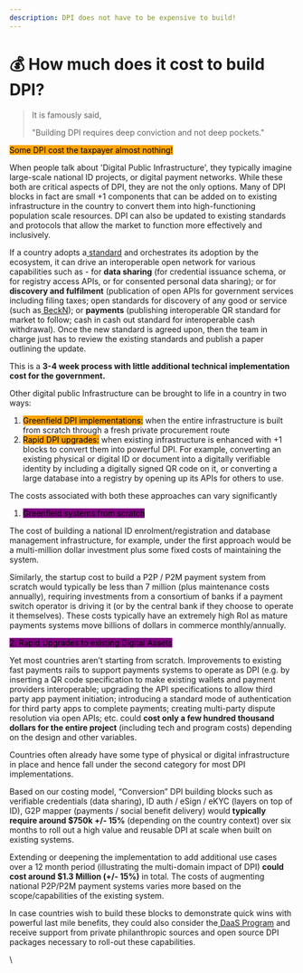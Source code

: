 ```yaml
---
description: DPI does not have to be expensive to build!
---
```


# 💰 How much does it cost to build DPI?

> It is famously said,
>
> "Building DPI requires deep conviction and not deep pockets."

<mark style="background-color:orange;">Some DPI cost the taxpayer almost nothing!</mark>

When people talk about 'Digital Public Infrastructure', they typically imagine large-scale national ID projects, or digital payment networks. While these both are critical aspects of DPI, they are not the only options. Many of DPI blocks in fact are small +1 components that can be added on to existing infrastructure in the country to convert them into high-functioning population scale resources. DPI can also be updated to existing standards and protocols that allow the market to function more effectively and inclusively.

If a country adopts a[ standard](https://docs.cdpi.dev/references/home) and orchestrates its adoption by the ecosystem, it can drive an interoperable open network for various capabilities such as - for **data sharing** (for credential issuance schema, or for registry access APIs, or for consented personal data sharing); or for **discovery and fulfilment** (publication of open APIs for government services including filing taxes; open standards for discovery of any good or service (such as[ BeckN](https://becknprotocol.io/)); or **payments** (publishing interoperable QR standard for market to follow; cash in cash out standard for interoperable cash withdrawal). Once the new standard is agreed upon, then the team in charge just has to review the existing standards and publish a paper outlining the update.

This is a **3-4 week process with little additional technical implementation cost for the government.**&#x20;

Other digital public Infrastructure can be brought to life in a country in two ways:

1. <mark style="background-color:orange;">Greenfield DPI implementations:</mark> when the entire infrastructure is built from scratch through a fresh private procurement route
2. <mark style="background-color:orange;">Rapid DPI upgrades:</mark> when existing infrastructure is enhanced with +1 blocks to convert them into powerful DPI. For example, converting an existing physical or digital ID or document into a digitally verifiable identity by including a digitally signed QR code on it, or converting a large database into a registry by opening up its APIs for others to use.

The costs associated with both these approaches can vary significantly

1. <mark style="background-color:purple;">Greenfield systems from scratch</mark>

The cost of building a national ID enrolment/registration and database management infrastructure, for example, under the first approach would be a multi-million dollar investment plus some fixed costs of maintaining the system.

Similarly, the startup cost to build a P2P / P2M payment system from scratch would typically be less than 7 million (plus maintenance costs annually), requiring investments from a consortium of banks if a payment switch operator is driving it (or by the central bank if they choose to operate it themselves). These costs typically have an extremely high RoI as mature payments systems move billions of dollars in commerce monthly/annually.

<mark style="background-color:purple;">2.  Rapid Upgrades to existing Digital Assets</mark>

Yet most countries aren’t starting from scratch. Improvements to existing fast payments rails to support payments systems to operate as DPI (e.g. by inserting a QR code specification to make existing wallets and payment providers interoperable; upgrading the API specifications to allow third party app payment initiation; introducing a standard mode of authentication for third party apps to complete payments; creating multi-party dispute resolution via open APIs; etc. could **cost only a few hundred thousand dollars for the entire project** (including tech and program costs) depending on the design and other variables.

Countries often already have some type of physical or digital infrastructure in place and hence fall under the second category for most DPI implementations.

Based on our costing model, “Conversion” DPI building blocks such as verifiable credentials (data sharing), ID auth / eSign / eKYC (layers on top of ID), G2P mapper (payments / social benefit delivery) would **typically require around $750k +/- 15%** (depending on the country context) over six months to roll out a high value and reusable DPI at scale when built on existing systems.

Extending or deepening the implementation to add additional use cases over a 12 month period (illustrating the multi-domain impact of DPI) **could cost around $1.3 Million (+/- 15%)** in total. The costs of augmenting national P2P/P2M payment systems varies more based on the scope/capabilities of the existing system.

In case countries wish to build these blocks to demonstrate quick wins with powerful last mile benefits, they could also consider the[ DaaS Program](https://docs.cdpi.dev/initiatives/dpi-as-a-packaged-solution-daas) and receive support from private philanthropic sources and open source DPI packages necessary to roll-out these capabilities.&#x20;

\
